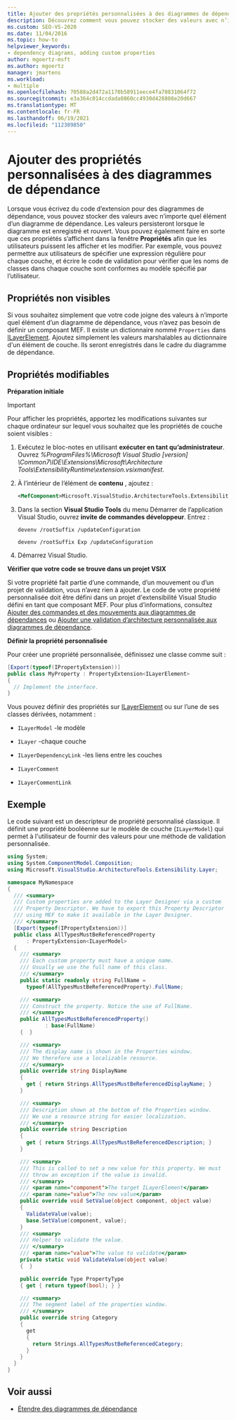 ```yaml
---
title: Ajouter des propriétés personnalisées à des diagrammes de dépendance
description: Découvrez comment vous pouvez stocker des valeurs avec n’importe quel élément d’un diagramme de dépendances lorsque vous écrivez du code d’extension pour des diagrammes de dépendance.
ms.custom: SEO-VS-2020
ms.date: 11/04/2016
ms.topic: how-to
helpviewer_keywords:
- dependency diagrams, adding custom properties
author: mgoertz-msft
ms.author: mgoertz
manager: jmartens
ms.workload:
- multiple
ms.openlocfilehash: 70588a2d472a1170b58911eece4fa70831064f72
ms.sourcegitcommit: e3a364c014ccdada0860cc4930d428808e20d667
ms.translationtype: MT
ms.contentlocale: fr-FR
ms.lasthandoff: 06/19/2021
ms.locfileid: "112389850"
---
```

# <a name="add-custom-properties-to-dependency-diagrams"></a>Ajouter des propriétés personnalisées à des diagrammes de dépendance

Lorsque vous écrivez du code d’extension pour des diagrammes de dépendance, vous pouvez stocker des valeurs avec n’importe quel élément d’un diagramme de dépendance. Les valeurs persisteront lorsque le diagramme est enregistré et rouvert. Vous pouvez également faire en sorte que ces propriétés s’affichent dans la fenêtre **Propriétés** afin que les utilisateurs puissent les afficher et les modifier. Par exemple, vous pouvez permettre aux utilisateurs de spécifier une expression régulière pour chaque couche, et écrire le code de validation pour vérifier que les noms de classes dans chaque couche sont conformes au modèle spécifié par l’utilisateur.

## <a name="non-visible-properties"></a>Propriétés non visibles

Si vous souhaitez simplement que votre code joigne des valeurs à n’importe quel élément d’un diagramme de dépendance, vous n’avez pas besoin de définir un composant MEF. Il existe un dictionnaire nommé `Properties` dans [ILayerElement](/previous-versions/ff644511(v=vs.140)). Ajoutez simplement les valeurs marshalables au dictionnaire d'un élément de couche. Ils seront enregistrés dans le cadre du diagramme de dépendance.

## <a name="editable-properties"></a>Propriétés modifiables

**Préparation initiale**

> [!IMPORTANT]
> Pour afficher les propriétés, apportez les modifications suivantes sur chaque ordinateur sur lequel vous souhaitez que les propriétés de couche soient visibles :
>
> 1. Exécutez le bloc-notes en utilisant **exécuter en tant qu’administrateur**. Ouvrez *%ProgramFiles%\Microsoft Visual Studio [version] \Common7\IDE\Extensions\Microsoft\Architecture Tools\ExtensibilityRuntime\extension.vsixmanifest*.
> 2. À l’intérieur de l’élément de **contenu** , ajoutez :
>
>     ```xml
>     <MefComponent>Microsoft.VisualStudio.ArchitectureTools.Extensibility.Layer.Provider.dll</MefComponent>
>     ```
>
> 3. Dans la section **Visual Studio Tools** du menu Démarrer de l’application Visual Studio, ouvrez **invite de commandes développeur**. Entrez :
>
>      `devenv /rootSuffix /updateConfiguration`
>
>      `devenv /rootSuffix Exp /updateConfiguration`
> 4. Démarrez Visual Studio.

**Vérifier que votre code se trouve dans un projet VSIX**

Si votre propriété fait partie d’une commande, d’un mouvement ou d’un projet de validation, vous n’avez rien à ajouter. Le code de votre propriété personnalisée doit être défini dans un projet d'extensibilité Visual Studio défini en tant que composant MEF. Pour plus d’informations, consultez [Ajouter des commandes et des mouvements aux diagrammes de dépendances](../modeling/add-commands-and-gestures-to-layer-diagrams.md) ou [Ajouter une validation d’architecture personnalisée aux diagrammes de dépendance](../modeling/add-custom-architecture-validation-to-layer-diagrams.md).

**Définir la propriété personnalisée**

Pour créer une propriété personnalisée, définissez une classe comme suit :

```csharp
[Export(typeof(IPropertyExtension))]
public class MyProperty : PropertyExtension<ILayerElement>
{
  // Implement the interface.
}
```

Vous pouvez définir des propriétés sur [ILayerElement](/previous-versions/ff644511(v=vs.140)) ou sur l’une de ses classes dérivées, notamment :

- `ILayerModel` -le modèle

- `ILayer` -chaque couche

- `ILayerDependencyLink` -les liens entre les couches

- `ILayerComment`

- `ILayerCommentLink`

## <a name="example"></a>Exemple

Le code suivant est un descripteur de propriété personnalisé classique. Il définit une propriété booléenne sur le modèle de couche (`ILayerModel`) qui permet à l'utilisateur de fournir des valeurs pour une méthode de validation personnalisée.

```csharp
using System;
using System.ComponentModel.Composition;
using Microsoft.VisualStudio.ArchitectureTools.Extensibility.Layer;

namespace MyNamespace
{
  /// <summary>
  /// Custom properties are added to the Layer Designer via a custom
  /// Property Descriptor. We have to export this Property Descriptor
  /// using MEF to make it available in the Layer Designer.
  /// </summary>
  [Export(typeof(IPropertyExtension))]
  public class AllTypesMustBeReferencedProperty
      : PropertyExtension<ILayerModel>
  {
    /// <summary>
    /// Each custom property must have a unique name.
    /// Usually we use the full name of this class.
    /// </summary>
    public static readonly string FullName =
      typeof(AllTypesMustBeReferencedProperty).FullName;

    /// <summary>
    /// Construct the property. Notice the use of FullName.
    /// </summary>
    public AllTypesMustBeReferencedProperty()
            : base(FullName)
    {  }

    /// <summary>
    /// The display name is shown in the Properties window.
    /// We therefore use a localizable resource.
    /// </summary>
    public override string DisplayName
    {
      get { return Strings.AllTypesMustBeReferencedDisplayName; }
    }

    /// <summary>
    /// Description shown at the bottom of the Properties window.
    /// We use a resource string for easier localization.
    /// </summary>
    public override string Description
    {
      get { return Strings.AllTypesMustBeReferencedDescription; }
    }

    /// <summary>
    /// This is called to set a new value for this property. We must
    /// throw an exception if the value is invalid.
    /// </summary>
    /// <param name="component">The target ILayerElement</param>
    /// <param name="value">The new value</param>
    public override void SetValue(object component, object value)
    {
      ValidateValue(value);
      base.SetValue(component, value);
    }
    /// <summary>
    /// Helper to validate the value.
    /// </summary>
    /// <param name="value">The value to validate</param>
    private static void ValidateValue(object value)
    {  }

    public override Type PropertyType
    { get { return typeof(bool); } }

    /// <summary>
    /// The segment label of the properties window.
    /// </summary>
    public override string Category
    {
      get
      {
        return Strings.AllTypesMustBeReferencedCategory;
      }
    }
  }
}
```

## <a name="see-also"></a>Voir aussi

- [Étendre des diagrammes de dépendance](../modeling/extend-layer-diagrams.md)
